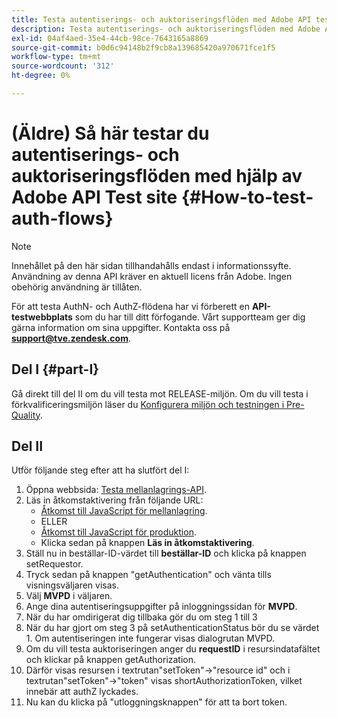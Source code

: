 ```yaml
---
title: Testa autentiserings- och auktoriseringsflöden med Adobe API test site
description: Testa autentiserings- och auktoriseringsflöden med Adobe API test site
exl-id: 04af4aed-35e4-44cb-98ce-7643165a8869
source-git-commit: b0d6c94148b2f9cb8a139685420a970671fce1f5
workflow-type: tm+mt
source-wordcount: '312'
ht-degree: 0%

---
```


# (Äldre) Så här testar du autentiserings- och auktoriseringsflöden med hjälp av Adobe API Test site {#How-to-test-auth-flows}

>[!NOTE]
>
>Innehållet på den här sidan tillhandahålls endast i informationssyfte. Användning av denna API kräver en aktuell licens från Adobe. Ingen obehörig användning är tillåten.

För att testa AuthN- och AuthZ-flödena har vi förberett en **API-testwebbplats** som du har till ditt förfogande. Vårt supportteam ger dig gärna information om sina uppgifter. Kontakta oss på **support@tve.zendesk.com**.


## Del I {#part-I}

Gå direkt till del II om du vill testa mot RELEASE-miljön.  Om du vill testa i förkvalificeringsmiljön läser du [Konfigurera miljön och testningen i Pre-Quality](/help/authentication/notes-technical/environments/setting-up-your-environment-and-testing-in-prequal.md).

## Del II

Utför följande steg efter att ha slutfört del I:


1. Öppna webbsida: [Testa mellanlagrings-API](https://sp.auth-staging.adobe.com/apitest/api.html).
1. Läs in åtkomstaktivering från följande URL:
   * [Åtkomst till JavaScript för mellanlagring](https://entitlement.auth-staging.adobe.com/entitlement/js/AccessEnabler.js).
   * ELLER
   * [Åtkomst till JavaScript för produktion](https://entitlement.auth.adobe.com/entitlement/js/AccessEnabler.js).
   * Klicka sedan på knappen **Läs in åtkomstaktivering**.
1. Ställ nu in beställar-ID-värdet till **beställar-ID** och klicka på knappen setRequestor.
1. Tryck sedan på knappen &quot;getAuthentication&quot; och vänta tills visningsväljaren visas.
1. Välj **MVPD** i väljaren.
1. Ange dina autentiseringsuppgifter på inloggningssidan för **MVPD**.
1. När du har omdirigerat dig tillbaka gör du om steg 1 till 3
1. När du har gjort om steg 3 på setAuthenticationStatus bör du se värdet 1. Om autentiseringen inte fungerar visas dialogrutan MVPD.
1. Om du vill testa auktoriseringen anger du **requestID** i resursindatafältet och klickar på knappen getAuthorization.
1. Därför visas resursen i textrutan&quot;setToken&quot;-\>&quot;resource id&quot; och i textrutan&quot;setToken&quot;-\>&quot;token&quot; visas shortAuthorizationToken, vilket innebär att authZ lyckades.
1. Nu kan du klicka på &quot;utloggningsknappen&quot; för att ta bort token.
